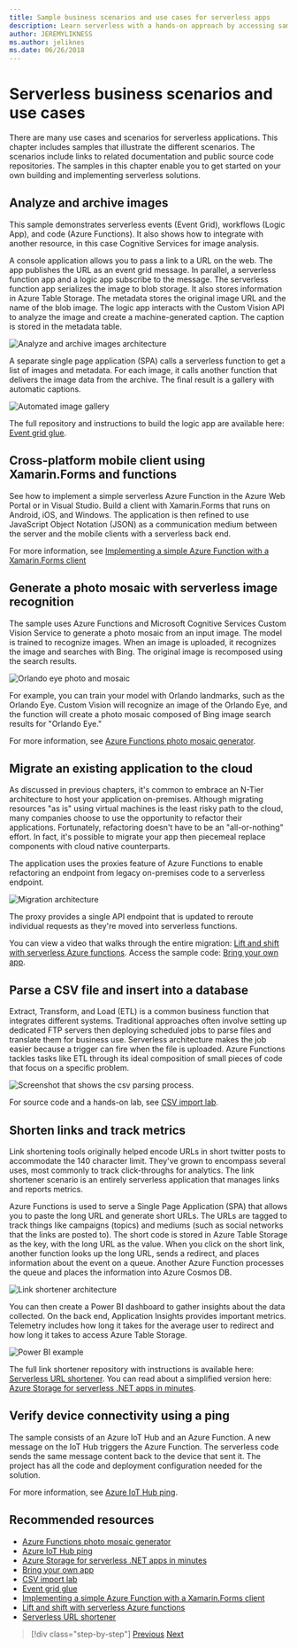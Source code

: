 ```yaml
---
title: Sample business scenarios and use cases for serverless apps
description: Learn serverless with a hands-on approach by accessing samples that range from image processing to mobile back ends and ETL pipelines.
author: JEREMYLIKNESS
ms.author: jeliknes
ms.date: 06/26/2018
---
```

# Serverless business scenarios and use cases

There are many use cases and scenarios for serverless applications. This chapter includes samples that illustrate the different scenarios. The scenarios include links to related documentation and public source code repositories. The samples in this chapter enable you to get started on your own building and implementing serverless solutions.

## Analyze and archive images

This sample demonstrates serverless events (Event Grid), workflows (Logic App), and code (Azure Functions). It also shows how to integrate with another resource, in this case Cognitive Services for image analysis.

A console application allows you to pass a link to a URL on the web. The app publishes the URL as an event grid message. In parallel, a serverless function app and a logic app subscribe to the message. The serverless function app serializes the image to blob storage. It also stores information in Azure Table Storage. The metadata stores the original image URL and the name of the blob image. The logic app interacts with the Custom Vision API to analyze the image and create a machine-generated caption. The caption is stored in the metadata table.

![Analyze and archive images architecture](./media/image-processing-example.png)

A separate single page application (SPA) calls a serverless function to get a list of images and metadata. For each image, it calls another function that delivers the image data from the archive. The final result is a gallery with automatic captions.

![Automated image gallery](./media/automated-image-gallery.png)

The full repository and instructions to build the logic app are available here: [Event grid glue](https://github.com/JeremyLikness/Event-Grid-Glue).

## Cross-platform mobile client using Xamarin.Forms and functions

See how to implement a simple serverless Azure Function in the Azure Web Portal or in Visual Studio. Build a client with Xamarin.Forms that runs on Android, iOS, and Windows. The application is then refined to use JavaScript Object Notation (JSON) as a communication medium between the server and the mobile clients with a serverless back end.

For more information, see [Implementing a simple Azure Function with a Xamarin.Forms client](https://azure.microsoft.com/resources/samples/functions-xamarin-getting-started/)

## Generate a photo mosaic with serverless image recognition

The sample uses Azure Functions and Microsoft Cognitive Services Custom Vision Service to generate a photo mosaic from an input image. The model is trained to recognize images. When an image is uploaded, it recognizes the image and searches with Bing. The original image is recomposed using the search results.

![Orlando eye photo and mosaic](./media/orlando-eye-both.png)

For example, you can train your model with Orlando landmarks, such as the Orlando Eye. Custom Vision will recognize an image of the Orlando Eye, and the function will create a photo mosaic composed of Bing image search results for "Orlando Eye."

For more information, see [Azure Functions photo mosaic generator](https://azure.microsoft.com/resources/samples/functions-dotnet-photo-mosaic/).

## Migrate an existing application to the cloud

As discussed in previous chapters, it's common to embrace an N-Tier architecture to host your application on-premises. Although migrating resources "as is" using virtual machines is the least risky path to the cloud, many companies choose to use the opportunity to refactor their applications. Fortunately, refactoring doesn't have to be an "all-or-nothing" effort. In fact, it's possible to migrate your app then piecemeal replace components with cloud native counterparts.

The application uses the proxies feature of Azure Functions to enable refactoring an endpoint from legacy on-premises code to a serverless endpoint.

![Migration architecture](./media/migration-architecture.png)

The proxy provides a single API endpoint that is updated to reroute individual requests as they're moved into serverless functions.

You can view a video that walks through the entire migration: [Lift and shift with serverless Azure functions](https://channel9.msdn.com/Events/Connect/2017/E102). Access the sample code: [Bring your own app](https://github.com/JeremyLikness/bring-own-app-connect-17).

## Parse a CSV file and insert into a database

Extract, Transform, and Load (ETL) is a common business function that integrates different systems. Traditional approaches often involve setting up dedicated FTP servers then deploying scheduled jobs to parse files and translate them for business use. Serverless architecture makes the job easier because a trigger can fire when the file is uploaded. Azure Functions tackles tasks like ETL through its ideal composition of small pieces of code that focus on a specific problem.

![Screenshot that shows the csv parsing process.](./media/serverless-business-scenarios/csv-parse-database-import.png)

For source code and a hands-on lab, see [CSV import lab](https://github.com/JeremyLikness/azure-fn-file-process-hol).

## Shorten links and track metrics

Link shortening tools originally helped encode URLs in short twitter posts to accommodate the 140 character limit. They've grown to encompass several uses, most commonly to track click-throughs for analytics. The link shortener scenario is an entirely serverless application that manages links and reports metrics.

Azure Functions is used to serve a Single Page Application (SPA) that allows you to paste the long URL and generate short URLs. The URLs are tagged to track things like campaigns (topics) and mediums (such as social networks that the links are posted to). The short code is stored in Azure Table Storage as the key, with the long URL as the value. When you click on the short link, another function looks up the long URL, sends a redirect, and places information about the event on a queue. Another Azure Function processes the queue and places the information into Azure Cosmos DB.

![Link shortener architecture](./media/link-shortener-architecture.png)

You can then create a Power BI dashboard to gather insights about the data collected. On the back end, Application Insights provides important metrics. Telemetry includes how long it takes for the average user to redirect and how long it takes to access Azure Table Storage.

![Power BI example](./media/power-bi-example.png)

The full link shortener repository with instructions is available here: [Serverless URL shortener](https://github.com/jeremylikness/serverless-url-shortener). You can read about a simplified version here: [Azure Storage for serverless .NET apps in minutes](https://devblogs.microsoft.com/aspnet/azure-storage-for-serverless-net-apps-in-minutes/).

## Verify device connectivity using a ping

The sample consists of an Azure IoT Hub and an Azure Function. A new message on the IoT Hub triggers the Azure Function. The serverless code sends the same message content back to the device that sent it. The project has all the code and deployment configuration needed for the solution.

For more information, see [Azure IoT Hub ping](https://azure.microsoft.com/resources/samples/iot-hub-node-ping/).

## Recommended resources

- [Azure Functions photo mosaic generator](https://azure.microsoft.com/resources/samples/functions-dotnet-photo-mosaic/)
- [Azure IoT Hub ping](https://azure.microsoft.com/resources/samples/iot-hub-node-ping/)
- [Azure Storage for serverless .NET apps in minutes](https://devblogs.microsoft.com/aspnet/azure-storage-for-serverless-net-apps-in-minutes/)
- [Bring your own app](https://github.com/JeremyLikness/bring-own-app-connect-17)
- [CSV import lab](https://github.com/JeremyLikness/azure-fn-file-process-hol)
- [Event grid glue](https://github.com/JeremyLikness/Event-Grid-Glue)
- [Implementing a simple Azure Function with a Xamarin.Forms client](https://azure.microsoft.com/resources/samples/functions-xamarin-getting-started/)
- [Lift and shift with serverless Azure functions](https://channel9.msdn.com/Events/Connect/2017/E102)
- [Serverless URL shortener](https://github.com/jeremylikness/serverless-url-shortener)

>[!div class="step-by-step"]
>[Previous](orchestration-patterns.md)
>[Next](serverless-conclusion.md)

